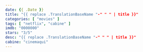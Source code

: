 ```yaml
---
date: {{ .Date }}
title: "{{ replace .TranslationBaseName "-" " " | title }}"
categories: [ "movies" ]
tags: [ "netflix", "cabine" ]
imdb: "0000000"
stars: "3/5"
desc: "{{ replace .TranslationBaseName "-" " " | title }}"
cabine: "cinemaqui"
---
```

